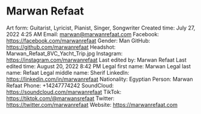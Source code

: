 # Marwan Refaat

Art form: Guitarist, Lyricist, Pianist, Singer, Songwriter
Created time: July 27, 2022 4:25 AM
Email: marwan@marwanrefaat.com
Facebook: https://facebook.com/marwanrefaat
Gender: Man
GitHub: https://github.com/marwanrefaat
Headshot: Marwan_Refaat_8VC_Yacht_Trip.jpg
Instagram: https://instagram.com/marwanrefaat
Last edited by: Marwan Refaat
Last edited time: August 20, 2022 8:42 PM
Legal first name: Marwan
Legal last name: Refaat
Legal middle name: Sherif
LinkedIn: https://linkedin.com/in/marwanrefaat
Nationality: Egyptian
Person: Marwan Refaat
Phone: +14247774242
SoundCloud: https://soundcloud.com/marwanrefaat
TikTok: https://tiktok.com/@marwansrefaat
Twitter: https://twitter.com/marwanrefaat
Website: https://marwanrefaat.com